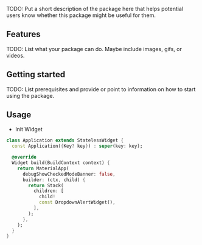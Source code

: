 <!-- 
This README describes the package. If you publish this package to pub.dev,
this README's contents appear on the landing page for your package.

For information about how to write a good package README, see the guide for
[writing package pages](https://dart.dev/guides/libraries/writing-package-pages). 

For general information about developing packages, see the Dart guide for
[creating packages](https://dart.dev/guides/libraries/create-library-packages)
and the Flutter guide for
[developing packages and plugins](https://flutter.dev/developing-packages). 
-->

TODO: Put a short description of the package here that helps potential users know whether this
package might be useful for them.

## Features

TODO: List what your package can do. Maybe include images, gifs, or videos.

## Getting started

TODO: List prerequisites and provide or point to information on how to start using the package.

## Usage 
- Init Widget
```dart
class Application extends StatelessWidget {
  const Application({Key? key}) : super(key: key);

  @override
  Widget build(BuildContext context) {
    return MaterialApp(
      debugShowCheckedModeBanner: false,
      builder: (ctx, child) {
        return Stack(
          children: [
            child!
            const DropdownAlertWidget(),
          ],
        );
      },
    );
  }
}
```
